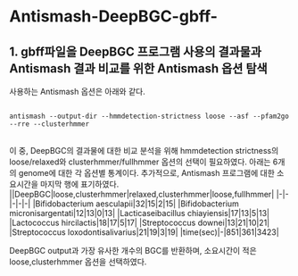 # Antismash-DeepBGC-gbff-
## 1. gbff파일을 DeepBGC 프로그램 사용의 결과물과 Antismash 결과 비교를 위한 Antismash 옵션 탐색
사용하는 Antismash 옵션은 아래와 같다. 
<pre>
<code>
antismash --output-dir --hmmdetection-strictness loose --asf --pfam2go --rre --clusterhmmer
</code>
</pre>
이 중, DeepBGC의 결과물에 대한 비교 분석을 위해 hmmdetection strictness의 loose/relaxed와 clusterhmmer/fullhmmer 옵션의 선택이 필요하였다.
아래는 6개의 genome에 대한 각 옵션별 통계이다. 추가적으로, Antismash 프로그램에 대한 소요시간을 마지막 행에 표기하였다. 
||DeepBGC|loose,clusterhmmer|relaxed,clusterhmmer|loose,fullhmmer|
|-|-|-|-|-|
|Bifidobacterium aesculapii|32|15|2|15|
|Bifidobacterium micronisargentati|12|13|0|13|
|Lacticaseibacillus chiayiensis|17|13|5|13|
|Lactococcus hircilactis|18|17|5|17|
|Streptococcus downei|13|21|10|21|
|Streptococcus loxodontisalivarius|21|19|3|19|
|time(sec)|-|851|361|3423|

DeepBGC output과 가장 유사한 개수의 BGC를 반환하며, 소요시간이 적은 loose,clusterhmmer 옵션을 선택하였다. 
